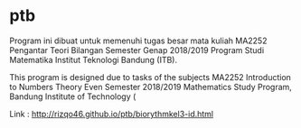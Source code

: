 # ptb
Program ini dibuat untuk memenuhi tugas besar mata kuliah MA2252 Pengantar Teori Bilangan 
Semester Genap 2018/2019 Program Studi Matematika Institut Teknologi Bandung (ITB).

This program is designed due to tasks of the subjects 
MA2252 Introduction to Numbers Theory Even Semester 2018/2019 Mathematics Study Program, 
Bandung Institute of Technology (

Link : http://rizqo46.github.io/ptb/biorythmkel3-id.html
